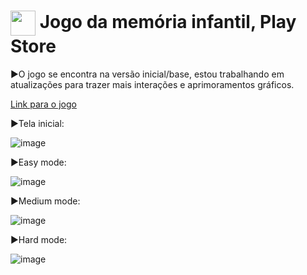 <h1>
    <a href="https://www.linkedin.com/in/victor-forjaz-2745121bb/">
     <img align="center" width="40px" src="https://vcforjaz.github.io/Meus-Projetos/favicon.ico"></a>
    <span>Jogo da memória infantil, Play Store</span>
</h1>

►O jogo se encontra na versão inicial/base, estou trabalhando em atualizações para trazer mais interações e aprimoramentos gráficos.

<a href="https://play.google.com/store/apps/details?id=appinventor.ai_victorforjaz19.Jogo_da_memoria_kids&pli=1"> Link para o jogo</a>

►Tela inicial:

![image](https://github.com/Vcforjaz/JogoDaMemoriaKids/blob/main/jogoDaMemoriaAppInicio.jpeg?raw=true)

►Easy mode:

![image](https://github.com/Vcforjaz/JogoDaMemoriaKids/blob/main/jogoDaMemoriaAppEasy.jpeg?raw=true)

►Medium mode:

![image](https://github.com/Vcforjaz/JogoDaMemoriaKids/blob/main/jogoDaMemoriaAppM%C3%A9dio.jpeg?raw=true)

►Hard mode:

![image](https://github.com/Vcforjaz/JogoDaMemoriaKids/blob/main/jogoDaMemoriaAppHard.jpeg?raw=true)
